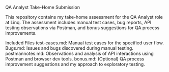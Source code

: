 QA Analyst Take-Home Submission

This repository contains my take-home assessment for the QA Analyst role at Linq. The assessment includes manual test cases, bug reports, API testing observations via Postman, and bonus suggestions for QA process improvements.

Included Files
test-cases.md: Manual test cases for the specified user flow.
Bugs.md:  Issues and bugs discovered during manual testing.
postmannotes.md: Observations and analysis of API interactions using Postman and browser dev tools.
bonus.md: (Optional) QA process improvement suggestions and my approach to exploratory testing.

